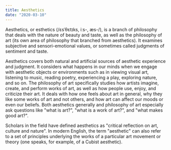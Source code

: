 ```yaml
---
title: Aesthetics
date: "2020-03-10"
---
```


Aesthetics, or esthetics (/ɛsˈθɛtɪks, iːs-, æs-/), is a branch of philosophy that deals with the nature of beauty and taste, as well as the philosophy of art (its own area of philosophy that branched from aesthetics). It examines subjective and sensori-emotional values, or sometimes called judgments of sentiment and taste.

Aesthetics covers both natural and artificial sources of aesthetic experience and judgment. It considers what happens in our minds when we engage with aesthetic objects or environments such as in viewing visual art, listening to music, reading poetry, experiencing a play, exploring nature, and so on. The philosophy of art specifically studies how artists imagine, create, and perform works of art, as well as how people use, enjoy, and criticize their art. It deals with how one feels about art in general, why they like some works of art and not others, and how art can affect our moods or even our beliefs. Both aesthetics generally and philosophy of art especially ask questions like "what is art?", "what is a work of art?", and "what makes good art?".

Scholars in the field have defined aesthetics as "critical reflection on art, culture and nature". In modern English, the term "aesthetic" can also refer to a set of principles underlying the works of a particular art movement or theory (one speaks, for example, of a Cubist aesthetic).
